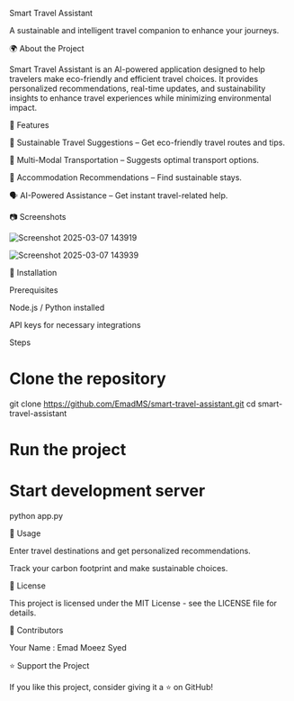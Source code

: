 Smart Travel Assistant

A sustainable and intelligent travel companion to enhance your journeys.

🌍 About the Project

Smart Travel Assistant is an AI-powered application designed to help travelers make eco-friendly and efficient travel choices. It provides personalized recommendations, real-time updates, and sustainability insights to enhance travel experiences while minimizing environmental impact.

🚀 Features

🌱 Sustainable Travel Suggestions – Get eco-friendly travel routes and tips.

🚌 Multi-Modal Transportation – Suggests optimal transport options.

🏨 Accommodation Recommendations – Find sustainable stays.

🗣 AI-Powered Assistance – Get instant travel-related help.

📷 Screenshots

![Screenshot 2025-03-07 143919](https://github.com/user-attachments/assets/5558dad6-0888-433d-aa10-045a94676e09)

![Screenshot 2025-03-07 143939](https://github.com/user-attachments/assets/13bd051c-cd75-4186-b45c-e441e305956b)



🔧 Installation

Prerequisites

Node.js / Python installed

API keys for necessary integrations

Steps

# Clone the repository
git clone https://github.com/EmadMS/smart-travel-assistant.git
cd smart-travel-assistant

# Run the project

# Start development server

python app.py

🎯 Usage


Enter travel destinations and get personalized recommendations.

Track your carbon footprint and make sustainable choices.

📜 License

This project is licensed under the MIT License - see the LICENSE file for details.

👥 Contributors

Your Name : Emad Moeez Syed


⭐ Support the Project

If you like this project, consider giving it a ⭐ on GitHub!

